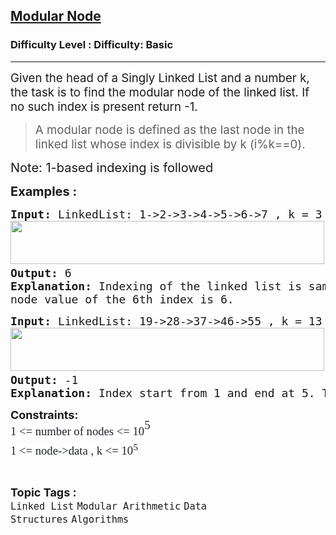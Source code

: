<h2><a href="https://www.geeksforgeeks.org/problems/modular-node/1?page=1&category=Linked%20List&difficulty=Basic,Medium,Hard&status=unsolved,attempted&sortBy=accuracy">Modular Node</a></h2><h3>Difficulty Level : Difficulty: Basic</h3><hr><div class="problems_problem_content__Xm_eO"><p><span style="font-size: 14pt;">Given the head of a Singly Linked List and a number k, the task is to find the modular node of the linked list. </span><span style="font-size: 18.6667px;">If no such index is present return -1.</span></p>
<blockquote>
<p><span style="font-size: 14pt;">A modular node is defined as the last node in the linked list whose index is divisible by k (i%k==0).&nbsp;</span></p>
</blockquote>
<p><span style="font-size: 20px;">Note: 1-based indexing is followed</span></p>
<p><span style="font-size: 20px;"><strong>Examples :</strong></span></p>
<pre><span style="font-size: 18px;"><strong>Input:</strong><strong> </strong>LinkedList: 1-&gt;2-&gt;3-&gt;4-&gt;5-&gt;6-&gt;7 , k = 3<br><img src="https://media.geeksforgeeks.org/img-practice/prod/addEditProblem/700634/Web/Other/blobid0_1720679969.png" width="502" height="69"> <br><strong>Output: </strong>6
<strong>Explanation:</strong> Indexing of the linked list is same as the values of the Node. The maximum index which is divisble by 3 is 6 and the<br>node value of the 6th index is 6.</span>
</pre>
<pre><span style="font-size: 18px;"><strong>Input:</strong><strong> </strong>LinkedList: 19-&gt;28-&gt;37-&gt;46-&gt;55 , k = 13<br><img src="https://media.geeksforgeeks.org/img-practice/prod/addEditProblem/700634/Web/Other/blobid1_1720679992.png" width="502" height="69"><strong>
Output: </strong>-1<strong>
Explanation:</strong> Index start from 1 and end at 5. There is no index which can divisible by 13, so output is -1.</span></pre>
<p><span style="font-size: 18px;"><strong>Constraints:</strong><br><span style="font-size: 14pt;"><span style="color: #1e2229; font-family: Nunito; background-color: #ffffff;">1 &lt;= number of nodes &lt;= 10</span><span style="box-sizing: border-box; line-height: 1.7em; position: relative; vertical-align: baseline; top: -0.5em; font-family: Nunito; color: #1e2229; background-color: #ffffff;">5<br style="box-sizing: border-box; line-height: 1.7em; font-family: var(--gfg-font-primary) !important; color: var(--text-color) !important; background-color: var(--background) !important;"></span><span style="color: #1e2229; font-family: Nunito; background-color: #ffffff;">1 &lt;= node-&gt;data , k &lt;= 10<sup>5</sup></span></span><br></span></p></div><br><p><span style=font-size:18px><strong>Topic Tags : </strong><br><code>Linked List</code>&nbsp;<code>Modular Arithmetic</code>&nbsp;<code>Data Structures</code>&nbsp;<code>Algorithms</code>&nbsp;